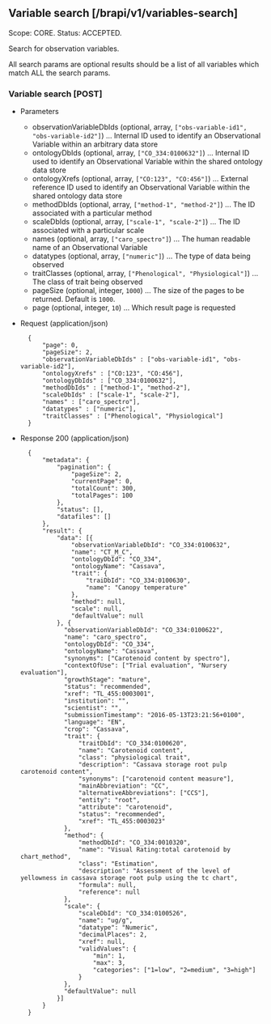 ## Variable search [/brapi/v1/variables-search]
Scope: CORE.
Status: ACCEPTED.

Search for observation variables.

All search params are optional
results should be a list of all variables which match ALL the search params.


### Variable search [POST]
+ Parameters
   + observationVariableDbIds (optional, array, `["obs-variable-id1", "obs-variable-id2"]`) ... Internal ID used to identify an Observational Variable within an arbitrary data store 
   + ontologyDbIds (optional, array, `["CO_334:0100632"]`) ... Internal ID used to identify an Observational Variable within the shared ontology data store
   + ontologyXrefs (optional, array, `["CO:123", "CO:456"]`) ... External reference ID used to identify an Observational Variable within the shared ontology data store
   + methodDbIds (optional, array, `["method-1", "method-2"]`) ... The ID associated with a particular method
   + scaleDbIds (optional, array, `["scale-1", "scale-2"]`) ... The ID associated with a particular scale
   + names (optional, array, `["caro_spectro"]`) ... The human readable name of an Observational Variable
   + datatypes (optional, array, `["numeric"]`) ... The type of data being observed
   + traitClasses (optional, array, `["Phenological", "Physiological"]`) ... The class of trait being observed
   + pageSize (optional, integer, `1000`) ... The size of the pages to be returned. Default is `1000`.
   + page (optional, integer, `10`) ... Which result page is requested

+ Request (application/json)

        {
            "page": 0,
            "pageSize": 2,
            "observationVariableDbIds" : ["obs-variable-id1", "obs-variable-id2"],
            "ontologyXrefs" : ["CO:123", "CO:456"],
            "ontologyDbIds" : ["CO_334:0100632"],
            "methodDbIds" : ["method-1", "method-2"],
            "scaleDbIds" : ["scale-1", "scale-2"],
            "names" : ["caro_spectro"],
            "datatypes" : ["numeric"],
            "traitClasses" : ["Phenological", "Physiological"]
        }

+ Response 200 (application/json)

        {
            "metadata": {
                "pagination": {
                    "pageSize": 2,
                    "currentPage": 0,
                    "totalCount": 300,
                    "totalPages": 100
                },
                "status": [],
                "datafiles": []
            },
            "result": {
                "data": [{
                    "observationVariableDbId": "CO_334:0100632",
                    "name": "CT_M_C",
                    "ontologyDbId": "CO_334",
                    "ontologyName": "Cassava",
                    "trait": {
                        "traiDbId": "CO_334:0100630",
                        "name": "Canopy temperature"
                    },
                    "method": null,
                    "scale": null,
                    "defaultValue": null
                }, {
                  "observationVariableDbId": "CO_334:0100622",
                  "name": "caro_spectro",
                  "ontologyDbId": "CO_334",
                  "ontologyName": "Cassava",
                  "synonyms": ["Carotenoid content by spectro"],
                  "contextOfUse": ["Trial evaluation", "Nursery evaluation"],
                  "growthStage": "mature",
                  "status": "recommended",
                  "xref": "TL_455:0003001",
                  "institution": "",
                  "scientist": "",
                  "submissionTimestamp": "2016-05-13T23:21:56+0100",
                  "language": "EN",
                  "crop": "Cassava",
                  "trait": {
                      "traitDbId": "CO_334:0100620",
                      "name": "Carotenoid content",
                      "class": "physiological trait",
                      "description": "Cassava storage root pulp carotenoid content",
                      "synonyms": ["carotenoid content measure"],
                      "mainAbbreviation": "CC",
                      "alternativeAbbreviations": ["CCS"],
                      "entity": "root",
                      "attribute": "carotenoid",
                      "status": "recommended",
                      "xref": "TL_455:0003023"
                  },
                  "method": {
                      "methodDbId": "CO_334:0010320",
                      "name": "Visual Rating:total carotenoid by chart_method",
                      "class": "Estimation",
                      "description": "Assessment of the level of yellowness in cassava storage root pulp using the tc chart",
                      "formula": null,
                      "reference": null
                  },
                  "scale": {
                      "scaleDbId": "CO_334:0100526",
                      "name": "ug/g",
                      "datatype": "Numeric",
                      "decimalPlaces": 2,
                      "xref": null,
                      "validValues": {
                          "min": 1,
                          "max": 3,
                          "categories": ["1=low", "2=medium", "3=high"]
                      }
                  },
                  "defaultValue": null
                }]
            }
        }
